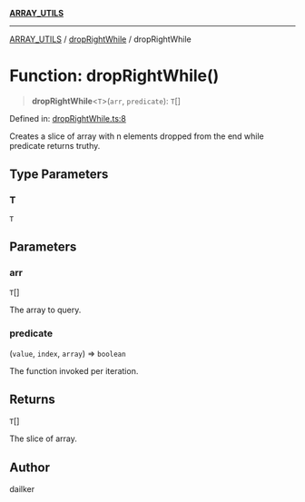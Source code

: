 [**ARRAY_UTILS**](../../README.md)

***

[ARRAY_UTILS](../../README.md) / [dropRightWhile](../README.md) / dropRightWhile

# Function: dropRightWhile()

> **dropRightWhile**\<`T`\>(`arr`, `predicate`): `T`[]

Defined in: [dropRightWhile.ts:8](https://github.com/dailker/everyutil/blob/ed6336a7c6553ed095d55eb280ece446462248a8/src/array/dropRightWhile.ts#L8)

Creates a slice of array with n elements dropped from the end while predicate returns truthy.

## Type Parameters

### T

`T`

## Parameters

### arr

`T`[]

The array to query.

### predicate

(`value`, `index`, `array`) => `boolean`

The function invoked per iteration.

## Returns

`T`[]

The slice of array.

## Author

dailker
